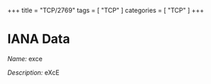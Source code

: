 +++
title = "TCP/2769"
tags = [ "TCP" ]
categories = [ "TCP" ]
+++

# IANA Data

_Name:_ exce

_Description:_ eXcE

